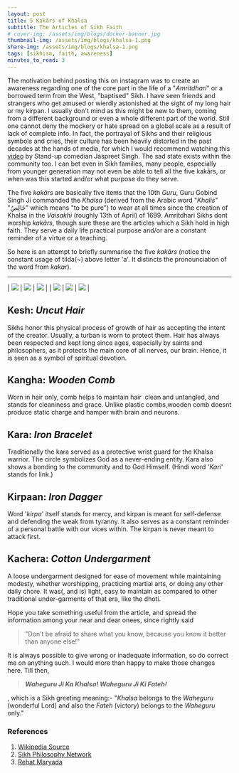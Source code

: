 ```yaml
---
layout: post
title: 5 Kakãrs of Khalsa
subtitle: The Articles of Sikh Faith
# cover-img: /assets/img/blogs/docker-banner.jpg
thumbnail-img: /assets/img/blogs/khalsa-1.png
share-img: /assets/img/blogs/khalsa-1.png
tags: [sikhism, faith, awareness]
minutes_to_read: 3
---
```


The motivation behind posting this on instagram was to create an awareness regarding one of the core part in the life of a "*Amritdhari*" or a borrowed term from the West, "baptised" Sikh. I have seen friends and strangers who get amused or wierdly astonished at the sight of my long hair or my kirpan. I usually don't mind as this might be new to them, coming from a different background or even a whole different part of the world. Still one cannot deny the mockery or hate spread on a global scale as a result of lack of complete info. In fact, the portrayal of Sikhs and their religious symbols and cries, their culture has been heavily distorted in the past decades at the hands of media, for which I would recommend watching this [video](https://www.youtube.com/watch?v=ZlojJCbqPJA) by Stand-up comedian Jaspreet Singh. The sad state exists within the community too. I can bet even in Sikh families, many people, especially from younger generation may not even be able to tell all the five kakãrs, or when was this started and/or what purpose do they serve.

The five *kakãrs* are basically five items that the 10th *Guru*, Guru Gobind Singh Ji commanded the *Khalsa* (derived from the Arabic word "*Khalis*" "خَالِصٌ" which means "to be pure") to wear at all times since the creation of Khalsa in the *Vaisakhi* (roughly 13th of April) of 1699. <span class="mark">Amritdhari Sikhs dont worship *kakãrs*, though sure these are the articles which a Sikh hold in high faith. They serve a daily life practical purpose and/or are a constant reminder of a virtue or a teaching.</span>

So here is an attempt to briefly summarise the five *kakãrs* (notice the constant usage of tilda(~) above letter 'a'. It distincts the pronounciation of the word from *kakar*).
<hr class="small">

| ![]({{site.baseurl}}/assets/img/blogs/khalsa-1.png) | ![]({{site.baseurl}}/assets/img/blogs/khalsa-2.png) | ![]({{site.baseurl}}/assets/img/blogs/khalsa-3.png) |
| ![]({{site.baseurl}}/assets/img/blogs/khalsa-4.png) | ![]({{site.baseurl}}/assets/img/blogs/khalsa-5.png) | ![]({{site.baseurl}}/assets/img/blogs/khalsa-6.png) |


## Kesh: *Uncut Hair*

Sikhs honor this physical process of growth of hair as accepting the intent of the creator. Usually, a turban is worn to protect them. Hair has always been respected and kept long since ages, especially by saints and philosophers, as it protects the main core of all nerves, our brain. Hence, it is seen as a symbol of spiritual devotion.

## Kangha: *Wooden Comb*

Worn in hair only, comb helps to maintain hair  clean and untangled, and stands for cleaniness and grace. Unlike plastic combs,wooden comb doesnt produce static charge and hamper with brain and neurons. 

## Kara: *Iron Bracelet*

Traditionally the kara served as a protective wrist guard for the Khalsa warrior. The circle symbolizes God as a never-ending entity. Kara also shows a bonding to the community and to God Himself. (Hindi word '*Kari*' stands for link.)

## Kirpaan: *Iron Dagger*

Word '*kirpa*' itself stands for mercy, and kirpan is meant for self-defense and defending the weak from tyranny. It also serves as a constant reminder of a personal battle with our vices within. The kirpan is never meant to attack first.

## Kachera: *Cotton Undergarment*

A loose undergarment designed for ease of movement while maintaining modesty, whether worshipping, practicing martial arts, or doing any other daily chore. It was(, and is) light, easy to maintain as compared to other traditional under-garments of that era, like the dhoti.

Hope you take something useful from the article, and spread the information among your near and dear onees, since rightly said

> "Don’t be afraid to share what you know, because you know it better than anyone else!"

It is always possible to give wrong or inadequate information, so do correct me on anything such. I would more than happy to make those changes here. Till then,

> **_Waheguru Ji Ka Khalsa! Waheguru Ji Ki Fateh!_**

, which is a Sikh greeting meaning:- "*Khalsa* belongs to the *Waheguru* (wonderful Lord) and also the *Fateh* (victory) belongs to the *Waheguru* only."

### References

1. [Wikipedia Source](https://en.wikipedia.org/wiki/The_Five_Ks)
2. [Sikh Philosophy Network](https://www.sikhphilosophy.net/threads/why-we-say-waheguru-ji-ka-khalsa-waheguru-ji-ki-fateh.20204/)
3. [Rehat Maryada](http://www.discoversikhism.com/sikhism/rehat_maryada.html)